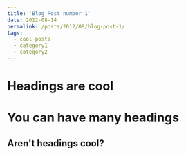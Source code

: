 ```yaml
---
title: 'Blog Post number 1'
date: 2012-08-14
permalink: /posts/2012/08/blog-post-1/
tags:
  - cool posts
  - category1
  - category2
---
```




Headings are cool
======

You can have many headings
======

Aren't headings cool?
------
